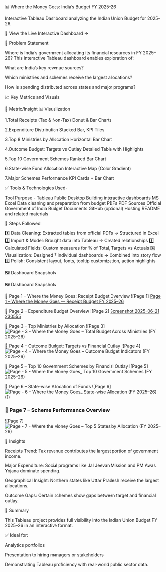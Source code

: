 📊 Where the Money Goes: India’s Budget FY 2025–26

Interactive Tableau Dashboard analyzing the Indian Union Budget for 2025–26.

🔗 View the Live Interactive Dashboard →

🧠 Problem Statement

Where is India’s government allocating its financial resources in FY 2025–26?
This interactive Tableau dashboard enables exploration of:

What are India’s key revenue sources?

Which ministries and schemes receive the largest allocations?

How is spending distributed across states and major programs?

📈 Key Metrics and Visuals

📌 Metric/Insight	📊 Visualization

1.Total Receipts (Tax & Non-Tax)	Donut & Bar Charts

2.Expenditure Distribution	Stacked Bar, KPI Tiles

3.Top 8 Ministries by Allocation	Horizontal Bar Chart

4.Outcome Budget: Targets vs Outlay	Detailed Table with Highlights

5.Top 10 Government Schemes	Ranked Bar Chart

6.State-wise Fund Allocation	Interactive Map (Color Gradient)

7.Major Schemes Performance	KPI Cards + Bar Chart


✅ Tools & Technologies Used- 

Tool	Purpose -
Tableau Public Desktop	Building interactive dashboards
MS Excel	Data cleaning and preparation from budget PDFs
PDF Sources	Official Government of India Budget Documents
GitHub (optional)	Hosting README and related materials


🔧 Steps Followed

1️⃣ Data Cleaning: Extracted tables from official PDFs → Structured in Excel
2️⃣ Import & Model: Brought data into Tableau → Created relationships
3️⃣ Calculated Fields: Custom measures for % of Total, Targets vs Actuals
4️⃣ Visualization: Designed 7 individual dashboards → Combined into story flow
5️⃣ Polish: Consistent layout, fonts, tooltip customization, action highlights

🖼️ Dashboard Snapshots

 🖼️ Dashboard Snapshots

 📌 Page 1 – Where the Money Goes: Receipt Budget Overview
![Page 1]  [Page 1 – Where the Money Goes — Receipt Budget FY 2025–26](https://github.com/user-attachments/assets/a387e9e3-5056-4f7f-af49-6f8ddf841177)


📌 Page 2 – Expenditure Budget Overview
![Page 2]  [Screenshot 2025-06-21 230555](https://github.com/user-attachments/assets/88326736-0a98-4b13-88ab-d9c0a81c47f9)


 📌 Page 3 – Top Ministries by Allocation
![Page 3]  ![Page - 3 - Where the Money Goes – Total Budget Across Ministries (FY 2025–26)](https://github.com/user-attachments/assets/c84582e4-bce7-44d8-be21-f823ec3ce465)


📌 Page 4 – Outcome Budget: Targets vs Financial Outlay
![Page 4]  ![Page  - 4 – Where the Money Goes – Outcome Budget Indicators (FY 2025–26)](https://github.com/user-attachments/assets/8d778085-bd12-4ca5-a412-96800fc4068b)


 📌 Page 5 – Top 10 Government Schemes by Financial Outlay
![Page 5]  ![Page - 5 - Where the Money Goes_ Top 10 Government Schemes (FY 2025–26)](https://github.com/user-attachments/assets/3c96bc38-4d8b-4346-95ae-fe2dbfba1a4a)

 📌 Page 6 – State-wise Allocation of Funds
![Page 6]  ![Page - 6 – Where the Money Goes_ State-wise Allocation (FY 2025–26) (1)](https://github.com/user-attachments/assets/fc517eb3-6283-43e5-ab78-e7ebdf35d0ab)


### 📌 Page 7 – Scheme Performance Overview
![Page 7]  ![Page - 7 - Where the Money Goes – Top 5 States by Allocation (FY 2025–26)](https://github.com/user-attachments/assets/a85dca04-056e-4e0b-bab5-853678305da9)


🧠 Insights

Receipts Trend: Tax revenue contributes the largest portion of government income.

Major Expenditure: Social programs like Jal Jeevan Mission and PM Awas Yojana dominate spending.

Geographical Insight: Northern states like Uttar Pradesh receive the largest allocations.

Outcome Gaps: Certain schemes show gaps between target and financial outlay.

🌟 Summary

This Tableau project provides full visibility into the Indian Union Budget FY 2025–26 in an interactive format.

✅ Ideal for:

Analytics portfolios

Presentation to hiring managers or stakeholders

Demonstrating Tableau proficiency with real-world public sector data.
